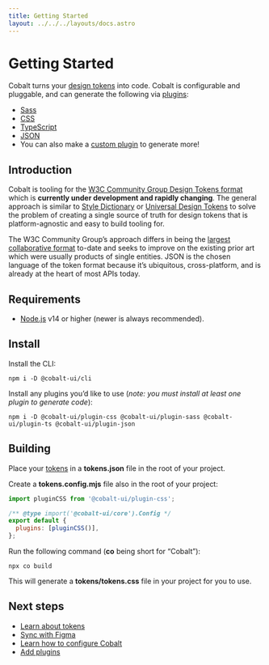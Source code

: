 ```yaml
---
title: Getting Started
layout: ../../../layouts/docs.astro
---
```


# Getting Started

Cobalt turns your [design tokens](/docs/tokens) into code. Cobalt is configurable and pluggable, and can generate the following via [plugins](/docs/plugins):

- [Sass](/docs/plugins/sass)
- [CSS](/docs/plugins/css)
- [TypeScript](/docs/plugins/ts)
- [JSON](/docs/plugins/json)
- You can also make a [custom plugin](/docs/guides/plugins) to generate more!

## Introduction

Cobalt is tooling for the [W3C Community Group Design Tokens format][dt] which is **currently under development and rapidly changing**. The general approach is similar to [Style Dictionary](https://amzn.github.io/style-dictionary/) or [Universal Design Tokens](https://github.com/universal-design-tokens/udt/blob/master/packages/spec/docs/README.md) to solve the problem of creating a single source of truth for design tokens that is platform-agnostic and easy to build tooling for.

The W3C Community Group’s approach differs in being the [largest collaborative format](https://github.com/design-tokens/community-group#companies-and-open-source-projects-represented-on-the-dtcg) to-date and seeks to improve on the existing prior art which were usually products of single entities. JSON is the chosen language of the token format because it’s ubiquitous, cross-platform, and is already at the heart of most APIs today.

## Requirements

- [Node.js](https://nodejs.org) v14 or higher (newer is always recommended).

## Install

Install the CLI:

```
npm i -D @cobalt-ui/cli
```

Install any plugins you’d like to use (_note: you must install at least one plugin to generate code_):

```
npm i -D @cobalt-ui/plugin-css @cobalt-ui/plugin-sass @cobalt-ui/plugin-ts @cobalt-ui/plugin-json
```

## Building

Place your [tokens](/docs/tokens/) in a **tokens.json** file in the root of your project.

Create a **tokens.config.mjs** file also in the root of your project:

```js
import pluginCSS from '@cobalt-ui/plugin-css';

/** @type import('@cobalt-ui/core').Config */
export default {
  plugins: [pluginCSS()],
};
```

Run the following command (**co** being short for “Cobalt”):

```
npx co build
```

This will generate a **tokens/tokens.css** file in your project for you to use.

## Next steps

- [Learn about tokens](/docs/tokens)
- [Sync with Figma](/docs/guides/figma)
- [Learn how to configure Cobalt](/docs/reference/config)
- [Add plugins](/docs/plugins)

[dt]: https://design-tokens.github.io/community-group/format/
